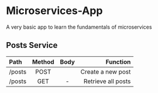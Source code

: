 # Microservices-App

A very basic app to learn the fundamentals of microservices

## Posts Service

| Path   | Method | Body |           Function |
| :----- | :----: | :--: | -----------------: |
| /posts |  POST  |      |  Create a new post |
| /posts |  GET   |  -   | Retrieve all posts |

